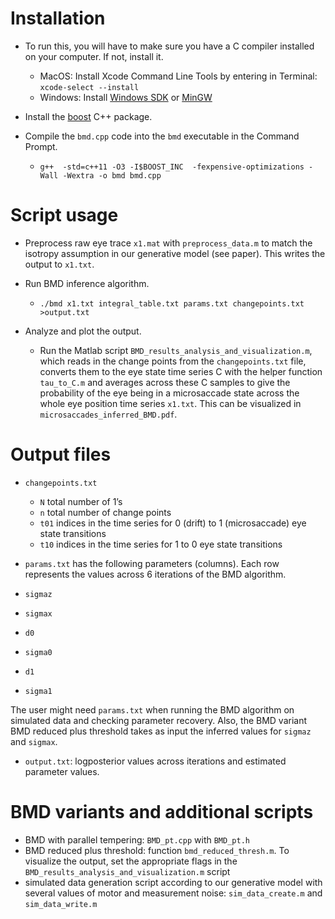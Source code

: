 # Installation

* To run this, you will have to make sure you have a C compiler installed on your computer. If not, install it.

  * MacOS: 
Install Xcode Command Line Tools by entering in Terminal: `xcode-select --install`
  * Windows: 
Install [Windows SDK](https://developer.microsoft.com/en-us/windows/downloads/windows-10-sdk) or [MinGW](http://www.mingw.org/wiki/howto_install_the_mingw_gcc_compiler_suite)

* Install the [boost](http://www.boost.org/) C++ package.

* Compile the `bmd.cpp` code into the `bmd` executable in the Command Prompt.
  * `g++  -std=c++11 -O3 -I$BOOST_INC  -fexpensive-optimizations -Wall -Wextra -o bmd bmd.cpp`
 
# Script usage
* Preprocess raw eye trace `x1.mat` with `preprocess_data.m` to match the isotropy assumption in our generative model (see paper). This writes the output to `x1.txt`.

* Run BMD inference algorithm.
  * `./bmd x1.txt integral_table.txt params.txt changepoints.txt >output.txt`

* Analyze and plot the output. 

    * Run the Matlab script `BMD_results_analysis_and_visualization.m`, which reads in the change points from the `changepoints.txt` file, converts them to the eye state time series C with the helper function `tau_to_C.m` and averages across these C samples to give the probability of the eye being in a microsaccade state across the whole eye position time series `x1.txt`. This can be visualized in `microsaccades_inferred_BMD.pdf`. 

# Output files

* `changepoints.txt`
  * `N` total number of 1’s 
  * `n` total number of change points
  * `t01` indices in the time series for 0 (drift) to 1 (microsaccade) eye state transitions
  * `t10` indices in the time series for 1 to 0 eye state transitions
 
* `params.txt` has the following parameters (columns). Each row represents the values across 6 iterations of the BMD algorithm. 
 * `sigmaz`
 * `sigmax`
 * `d0`
 * `sigma0`
 * `d1`
 * `sigma1`
 
The user might need `params.txt` when running the BMD algorithm on simulated data and checking parameter recovery. Also, the BMD variant BMD reduced plus threshold takes as input the inferred values for `sigmaz` and `sigmax`.

* `output.txt`: logposterior values across iterations and estimated parameter values.

#  BMD variants and additional scripts 

* BMD with parallel tempering: `BMD_pt.cpp` with `BMD_pt.h`
* BMD reduced plus threshold: function `bmd_reduced_thresh.m`. To visualize the output, set the appropriate flags in the `BMD_results_analysis_and_visualization.m` script
* simulated data generation script according to our generative model with several values of motor and measurement noise: `sim_data_create.m` and `sim_data_write.m`
